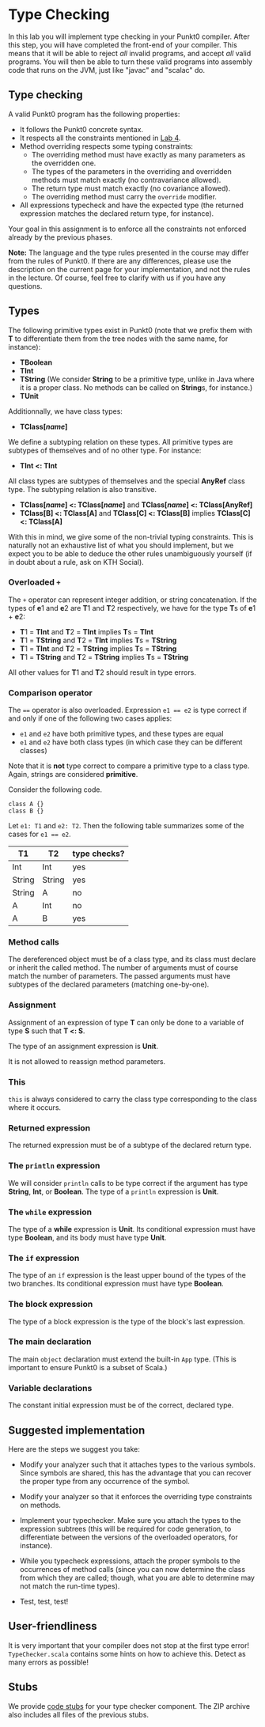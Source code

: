 # Type Checking

In this lab you will implement type checking in your Punkt0
compiler. After this step, you will have completed the front-end of
your compiler. This means that it will be able to reject *all* invalid
programs, and accept *all* valid programs. You will then be able to
turn these valid programs into assembly code that runs on the JVM,
just like "javac" and "scalac" do.

## Type checking

A valid Punkt0 program has the following properties:

* It follows the Punkt0 concrete syntax.
* It respects all the constraints mentioned in [Lab 4](lab4.html).
* Method overriding respects some typing constraints:
    * The overriding method must have exactly as many parameters as the overridden one.
    * The types of the parameters in the overriding and overridden methods must match exactly (no contravariance allowed).
    * The return type must match exactly (no covariance allowed).
    * The overriding method must carry the `override` modifier.
* All expressions typecheck and have the expected type (the returned expression matches the declared return type, for instance).

Your goal in this assignment is to enforce all the constraints not
enforced already by the previous phases.

**Note:** The language and the type rules presented in the course may
differ from the rules of Punkt0. If there are any differences, please
use the description on the current page for your implementation, and
not the rules in the lecture. Of course, feel free to clarify with
us if you have any questions.

## Types

The following primitive types exist in Punkt0 (note that we prefix them
with **T** to differentiate them from the tree nodes with the same
name, for instance):

* **TBoolean**
* **TInt**
* **TString** (We consider **String** to be a primitive type, unlike in Java where it is a proper class. No methods can be called on **String**s, for instance.)
* **TUnit**

Additionnally, we have class types:

* **TClass[*name*]**

We define a subtyping relation on these types. All primitive types are
subtypes of themselves and of no other type. For instance:

* **TInt <: TInt**

All class types are subtypes of themselves and the special **AnyRef**
class type. The subtyping relation is also transitive.

* **TClass[*name*] <: TClass[*name*]** and **TClass[*name*] <: TClass[**AnyRef**]**
* **TClass[**B**] <: TClass[**A**]** and **TClass[**C**] <: TClass[**B**]** implies **TClass[**C**] <: TClass[**A**]**

With this in mind, we give some of the non-trivial typing
constraints. This is naturally not an exhaustive list of what you
should implement, but we expect you to be able to deduce the other
rules unambiguously yourself (if in doubt about a rule, ask on KTH
Social).

### Overloaded `+`

The `+` operator can represent integer addition, or string
concatenation. If the types of **e**1 and **e**2 are **T**1 and **T**2
respectively, we have for the type **T**s of **e**1 + **e**2:

* **T**1 = **TInt** and **T**2 = **TInt** implies **T**s = **TInt**
* **T**1 = **TString** and **T**2 = **TInt** implies **T**s = **TString**
* **T**1 = **TInt** and **T**2 = **TString** implies **T**s = **TString**
* **T**1 = **TString** and **T**2 = **TString** implies **T**s = **TString**

All other values for **T**1 and **T**2 should result in type errors.

### Comparison operator

The `==` operator is also overloaded. Expression `e1 == e2` is type
correct if and only if one of the following two cases applies:

* `e1` and `e2` have both primitive types, and these types are equal
* `e1` and `e2` have both class types (in which case they can be different classes)

Note that it is **not** type correct to compare a primitive type to a
class type. Again, strings are considered **primitive**.

Consider the following code.

    class A {}
    class B {}

Let `e1: T1` and `e2: T2`. Then the following table summarizes some of the cases for `e1 == e2`.

T1     | T2     | type checks?
--     | --     | ------------
Int    | Int    | yes
String | String | yes
String | A      | no
A      | Int    | no
A      | B      | yes

### Method calls

The dereferenced object must be of a class type, and its class must
declare or inherit the called method. The number of arguments must of course
match the number of parameters. The passed arguments must have
subtypes of the declared parameters (matching one-by-one).

### Assignment

Assignment of an expression of type **T** can only be done to a
variable of type **S** such that **T <: S**.

The type of an assignment expression is **Unit**.

It is not allowed to reassign method parameters.

### This

`this` is always considered to carry the class type corresponding to
the class where it occurs.


### Returned expression

The returned expression must be of a subtype of the declared return
type.


### The `println` expression

We will consider `println` calls to be type correct if the argument has type **String**, **Int**, or **Boolean**. The type of a `println` expression is **Unit**.


### The `while` expression

The type of a **while** expression is **Unit**. Its conditional
expression must have type **Boolean**, and its body must have type
**Unit**.


### The `if` expression

The type of an `if` expression is the least upper bound of the types of the two branches. Its conditional expression must have type **Boolean**.

### The block expression

The type of a block expression is the type of the block's last expression.

### The main declaration

The main `object` declaration must extend the built-in `App`
type. (This is important to ensure Punkt0 is a subset of Scala.)


### Variable declarations

The constant initial expression must be of the correct, declared type.

## Suggested implementation

Here are the steps we suggest you take:

* Modify your analyzer such that it attaches types to the various
  symbols. Since symbols are shared, this has the advantage that you
  can recover the proper type from any occurrence of the symbol.

* Modify your analyzer so that it enforces the overriding type
  constraints on methods.

* Implement your typechecker. Make sure you attach the types to the
  expression subtrees (this will be required for code generation, to
  differentiate between the versions of the overloaded operators, for
  instance).

* While you typecheck expressions, attach the proper symbols to the
  occurrences of method calls (since you can now determine the class
  from which they are called; though, what you are able to determine
  may not match the run-time types).

* Test, test, test!

## User-friendliness

It is very important that your compiler does not stop at the first
type error! `TypeChecker.scala` contains some hints on how to achieve
this. Detect as many errors as possible!

## Stubs

We provide [code stubs](typer-stubs.zip) for your type checker
component. The ZIP archive also includes all files of the previous
stubs.